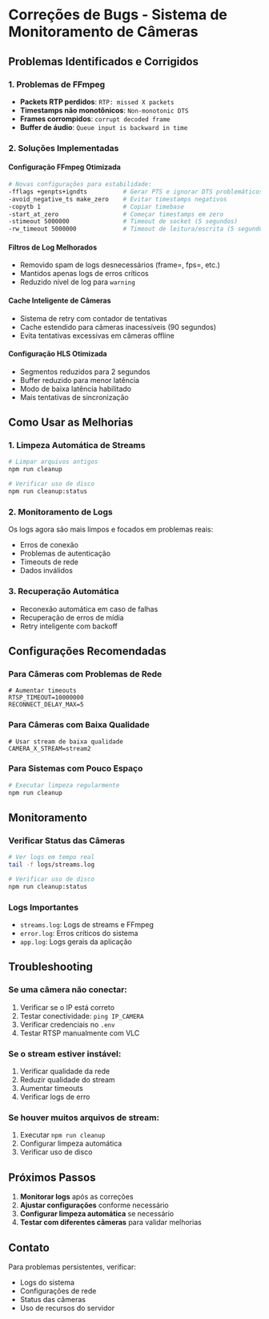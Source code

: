 # Correções de Bugs - Sistema de Monitoramento de Câmeras

## Problemas Identificados e Corrigidos

### 1. Problemas de FFmpeg
- **Packets RTP perdidos**: `RTP: missed X packets`
- **Timestamps não monotônicos**: `Non-monotonic DTS`
- **Frames corrompidos**: `corrupt decoded frame`
- **Buffer de áudio**: `Queue input is backward in time`

### 2. Soluções Implementadas

#### Configuração FFmpeg Otimizada
```bash
# Novas configurações para estabilidade:
-fflags +genpts+igndts          # Gerar PTS e ignorar DTS problemáticos
-avoid_negative_ts make_zero    # Evitar timestamps negativos
-copytb 1                       # Copiar timebase
-start_at_zero                  # Começar timestamps em zero
-stimeout 5000000               # Timeout de socket (5 segundos)
-rw_timeout 5000000             # Timeout de leitura/escrita (5 segundos)
```

#### Filtros de Log Melhorados
- Removido spam de logs desnecessários (frame=, fps=, etc.)
- Mantidos apenas logs de erros críticos
- Reduzido nível de log para `warning`

#### Cache Inteligente de Câmeras
- Sistema de retry com contador de tentativas
- Cache estendido para câmeras inacessíveis (90 segundos)
- Evita tentativas excessivas em câmeras offline

#### Configuração HLS Otimizada
- Segmentos reduzidos para 2 segundos
- Buffer reduzido para menor latência
- Modo de baixa latência habilitado
- Mais tentativas de sincronização

## Como Usar as Melhorias

### 1. Limpeza Automática de Streams
```bash
# Limpar arquivos antigos
npm run cleanup

# Verificar uso de disco
npm run cleanup:status
```

### 2. Monitoramento de Logs
Os logs agora são mais limpos e focados em problemas reais:
- Erros de conexão
- Problemas de autenticação
- Timeouts de rede
- Dados inválidos

### 3. Recuperação Automática
- Reconexão automática em caso de falhas
- Recuperação de erros de mídia
- Retry inteligente com backoff

## Configurações Recomendadas

### Para Câmeras com Problemas de Rede
```env
# Aumentar timeouts
RTSP_TIMEOUT=10000000
RECONNECT_DELAY_MAX=5
```

### Para Câmeras com Baixa Qualidade
```env
# Usar stream de baixa qualidade
CAMERA_X_STREAM=stream2
```

### Para Sistemas com Pouco Espaço
```bash
# Executar limpeza regularmente
npm run cleanup
```

## Monitoramento

### Verificar Status das Câmeras
```bash
# Ver logs em tempo real
tail -f logs/streams.log

# Verificar uso de disco
npm run cleanup:status
```

### Logs Importantes
- `streams.log`: Logs de streams e FFmpeg
- `error.log`: Erros críticos do sistema
- `app.log`: Logs gerais da aplicação

## Troubleshooting

### Se uma câmera não conectar:
1. Verificar se o IP está correto
2. Testar conectividade: `ping IP_CAMERA`
3. Verificar credenciais no `.env`
4. Testar RTSP manualmente com VLC

### Se o stream estiver instável:
1. Verificar qualidade da rede
2. Reduzir qualidade do stream
3. Aumentar timeouts
4. Verificar logs de erro

### Se houver muitos arquivos de stream:
1. Executar `npm run cleanup`
2. Configurar limpeza automática
3. Verificar uso de disco

## Próximos Passos

1. **Monitorar logs** após as correções
2. **Ajustar configurações** conforme necessário
3. **Configurar limpeza automática** se necessário
4. **Testar com diferentes câmeras** para validar melhorias

## Contato

Para problemas persistentes, verificar:
- Logs do sistema
- Configurações de rede
- Status das câmeras
- Uso de recursos do servidor






